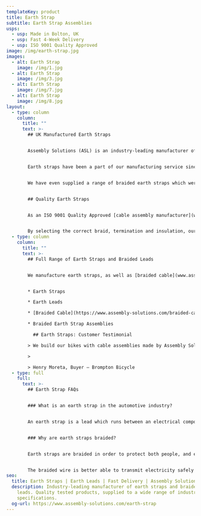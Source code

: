 ```yaml
---
templateKey: product
title: Earth Strap
subtitle: Earth Strap Assemblies
usps:
  - usp: Made in Bolton, UK
  - usp: Fast 4-Week Delivery
  - usp: ISO 9001 Quality Approved
image: /img/earth-strap.jpg
images:
  - alt: Earth Strap
    image: /img/1.jpg
  - alt: Earth Strap
    image: /img/3.jpg
  - alt: Earth Strap
    image: /img/7.jpg
  - alt: Earth Strap
    image: /img/8.jpg
layout:
  - type: column
    column:
      title: ""
      text: >-
        ## UK Manufactured Earth Straps


        Assembly Solutions (ASL) is an industry-leading manufacturer of braided earth straps and braided earth lead assemblies.


        Earth straps have been a part of our manufacturing service since we began, over 25 years ago. Our manufacturing team have a wide range of experience and knowledge, to deliver top-quality earth straps for the [automotive industry](https://www.assembly-solutions.com/markets/automotive), and more.


        We have even supplied a range of braided earth straps which were used in the Queen Elizabeth Aircraft Carrier!


        ## Quality Earth Straps


        As an ISO 9001 Quality Approved [cable assembly manufacturer](www.assembly-solutions.com/cable-assembly), we produce all our earth straps to the highest standard from our large and lively Bolton factory.


        By selecting the correct braid, termination and insulation, our earth straps are optimised for each application. We are open to looking at any size and quantity, and ensure that every single strap reaches the required performance criteria with respect to; temperature, flexibility, corrosion resistance, weight and electrical characteristics.
  - type: column
    column:
      title: ""
      text: >-
        ## Full Range of Earth Straps and Braided Leads


        We manufacture earth straps, as well as [braided cable](www.assembly-solutions.com/braided-cable) on reels. All our products are custom-made to customer specification, based on the size and length of cable. We also stock a range of terminations for single assemblies. We provide:


        * Earth Straps

        * Earth Leads

        * [Braided Cable](https://www.assembly-solutions.com/braided-cable) on reels

        * Braided Earth Strap Assemblies

          ## Earth Straps: Customer Testimonial

        > We build our bikes with cable assemblies made by Assembly Solutions as their quality is first class and deliveries are always on time, which is vital for our fast moving production lines! The sales and engineering team are an absolute pleasure to deal with, very friendly and quick to respond to any technical changes and quotations. It is very easy to say that ASL are one of our best suppliers!

        >

        > Henry Moreta, Buyer – Brompton Bicycle
  - type: full
    full:
      text: >-
        ## Earth Strap FAQs


        ### What is an earth strap in the automotive industry?


        An earth strap is a lead which runs between an electrical component and a negative battery terminal, or chassis, providing an alternate path for electricity to travel. The earth strap protects your vehicle from damage in the event of a power surge or short circuit, by dispersing the electricity safely.


        ### Why are earth straps braided?


        Earth straps are braided in order to protect both people, and electrical devices, from sudden surges in electricity. Normally made from high-grade copper wire, earth straps can redirect electricity safely into the earth, or a negative battery terminal when used within the automotive industry. 


        The braided wire is better able to transmit electricity safely than a single wire, due to splitting the electricity between multiple wires.
seo:
  title: Earth Straps | Earth Leads | Fast Delivery | Assembly Solutions
  description: Industry-leading manufacturer of earth straps and braided earth
    leads. Quality tested products, supplied to a wide range of industries and
    specifications.
  og-url: https://www.assembly-solutions.com/earth-strap
---
```

